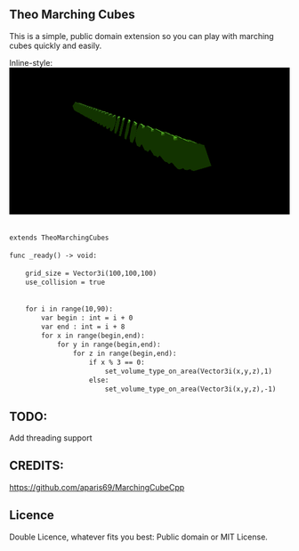 ## Theo Marching Cubes

This is a simple, public domain extension so you can play with marching cubes quickly and easily.

Inline-style: 
![alt text](https://github.com/TheoLomeuBraga/theo_marching_cubes_extension/blob/master/MC_demo.png "marching cubes demo demo")

```gdscript

extends TheoMarchingCubes

func _ready() -> void:
	
	grid_size = Vector3i(100,100,100)
	use_collision = true
	
	
	for i in range(10,90):
		var begin : int = i + 0
		var end : int = i + 8
		for x in range(begin,end):
			for y in range(begin,end):
				for z in range(begin,end):
					if x % 3 == 0:
						set_volume_type_on_area(Vector3i(x,y,z),1)
					else:
						set_volume_type_on_area(Vector3i(x,y,z),-1)

```

## TODO: 
Add threading support

## CREDITS:
https://github.com/aparis69/MarchingCubeCpp

## Licence
Double Licence, whatever fits you best: Public domain or MIT License.
